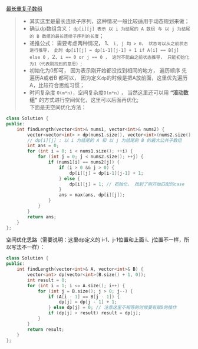 [最长重复子数组](https://leetcode-cn.com/problems/maximum-length-of-repeated-subarray/)  
> * 其实这里是最长连续子序列，这种情况一般比较适用于动态规划来做；  
> * 确认dp数组含义： `dp[i][j] 表示 以 i 为结尾的 A 数组 与 以 j 为结尾的 B 数组的最长连续子序列的长度`；  
> * 递推公式： 需要考虑两种情况， 1、 `i, j 均 > 0， 状态可以从之前状态进行推导， 此时 dp[i][j] = dp[i-1][j-1] + 1 if A[i] == B[j] else 0` ，2、`i == 0 or j == 0 ， 这时不能由之前状态推导， 只能初始化为1（代表刚找到的意思）`;  
> * 初始化为0即可， 因为表示刚开始都没找到相同的地方， 遍历顺序 先遍历A或者B 都可以， 因为定义`dp`的时候是把A放前面，这里优先遍历A，比较符合思维习惯；  
> * 时间复杂度 `O(m*n)`，空间复杂度`O(m*n)` ， 当然这里还可以用 **“滚动数组”** 的方式进行空间优化，这里可以后面再优化;  
下面是无空间优化方法：  
```C++
class Solution {
public:
    int findLength(vector<int>& nums1, vector<int>& nums2) {
        vector<vector<int> > dp(nums1.size(), vector<int>(nums2.size(), 0));
        // dp[i][j] : 以 i 为结尾的 A 和 以 j 为结尾的 B 的最大公共子数组
        int ans = 0;
        for (int i = 0; i < nums1.size(); ++i) {
            for (int j = 0; j < nums2.size(); ++j) {
                if (nums1[i] == nums2[j]) {
                    if (i > 0 && j > 0) {
                        dp[i][j] = dp[i-1][j-1] + 1;
                    } else {
                        dp[i][j] = 1; // 初始化， 找到了刚开始匹配的case
                    }
                    ans = max(ans, dp[i][j]);
                }
            }
        }
        return ans;
    }
};
```  
空间优化思路（需要说明：这里dp定义的 i-1、j-1位置和上面 i、j位置不一样，所以写法不一样）：  
```C++
class Solution {
public:
    int findLength(vector<int>& A, vector<int>& B) {
        vector<int> dp(vector<int>(B.size() + 1, 0));
        int result = 0;
        for (int i = 1; i <= A.size(); i++) {
            for (int j = B.size(); j > 0; j--) {
                if (A[i - 1] == B[j - 1]) {
                    dp[j] = dp[j - 1] + 1;
                } else dp[j] = 0; // 注意这里不相等的时候要有赋0的操作 
                if (dp[j] > result) result = dp[j];
            }
        }
        return result;
    }
};
```

